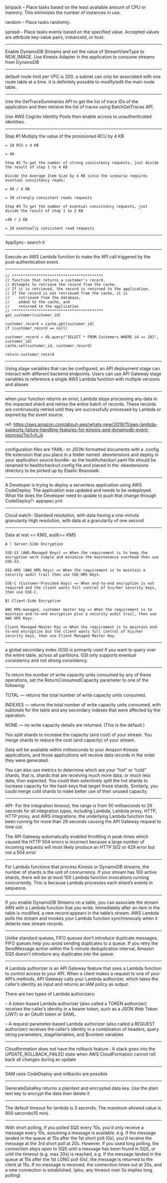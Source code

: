 binpack – Place tasks based on the least available amount of CPU or memory. This minimizes the number of instances in use.

random – Place tasks randomly.

spread – Place tasks evenly based on the specified value. Accepted values are attribute key-value pairs, instanceId, or host.

---

Enable DynamoDB Streams and set the value of StreamViewType to NEW_IMAGE. Use Kinesis Adapter in the application to consume streams from DynamoDB

---

default route limit per VPC is 200.
a subnet can only be associated with one route table at a time.
it is definitely possible to modify/edit the main route table.

---

Use the GetTraceSummaries API to get the list of trace IDs of the application and then retrieve the list of traces using BatchGetTraces API.

Use AWS Cognito Identity Pools then enable access to unauthenticated identities.

---

Step #1 Multiply the value of the provisioned RCU by 4 KB

```code
= 10 RCU x 4 KB

= 40

Step #2 To get the number of strong consistency requests, just divide the result of step 1 to 4 KB

Divide the Average Item Size by 4 KB since the scenario requires eventual consistency reads:

= 40 / 4 KB

= 10 strongly consistent reads requests

Step #3 To get the number of eventual consistency requests, just divide the result of step 1 to 2 KB

=40 / 2 KB

= 20 eventually consistent read requests
```

---

AppSync- search it

---

Execute an AWS Lambda function to make the API call triggered by the post-authentication event.

---

```code
// *****************************************
// function that returns a customer's record.
// Attempts to retrieve the record from the cache.
// If it is retrieved, the record is returned to the application.
// If the record is not retrieved from the cache, it is
//    retrieved from the database,
//    added to the cache, and
//    returned to the application
// *****************************************
get_customer(customer_id)

customer_record = cache.get(customer_id)
if (customer_record == null)

customer_record = db.query("SELECT * FROM Customers WHERE id == {0}", customer_id)
cache.set(customer_id, customer_record)

return customer_record
```

---

Using stage variables that can be configured, an API deployment stage
can interact with different backend endpoints. Users can use API Gateway stage variables to reference a single
AWS Lambda function with multiple versions and aliases

---

when your function returns an error, Lambda stops processing any data in the impacted shard and retries the entire batch of records. These records are continuously retried until they are successfully processed by Lambda or expired by the event source.

ref: https://aws.amazon.com/about-aws/whats-new/2019/11/aws-lambda-supports-failure-handling-features-for-kinesis-and-dynamodb-event-sources/?nc1=h_ls

---

configuration files are YAML- or JSON-formatted documents with a .config file extension that you place in a folder named .ebextensions and deploy in your application source bundle-
as the healthcheckurl.yaml file should be renamed to healthcheckurl.config file and placed in the .ebextensions directory to be picked up by Elastic Beanstalk.

---

A Developer is trying to deploy a serverless application using AWS CodeDeploy. The application was updated and needs to be redeployed.
What file does the Developer need to update to push that change through CodeDeploy?- appspec.yml

---

Cloud watch-
Standard resolution, with data having a one-minute granularity
High resolution, with data at a granularity of one second

---

Data at rest == KMS, audit== KMS

    A ) Server-Side Encryption

    SSE-S3 (AWS-Managed Keys) => When the requirement is to keep the encryption work simple and minimise the maintenance overhead then use SSE-S3.

    SSE-KMS (AWS KMS Keys) => When the requirement is to maintain a security audit trail then use SSE-KMS Keys.

    SSE-C (Customer-Provided Keys) => When end-to-end encryption is not required and the client wants full control of his/her security keys, then use SSE-C.

    B) Client-Side Encryption

    AWS KMS-managed, customer master key => When the requirement is to maintain end-to-end encryption plus a security audit trail, then use AWS KMS Keys.

    Client Managed Master Key => When the requirement is to maintain end-to-end encryption but the client wants full control of his/her security keys, then use Client Managed Master Key.

---

a global secondary index (GSI) is primarily used if you want to query over the entire table, across all partitions. GSI only supports eventual consistency and not strong consistency.

---

To return the number of write capacity units consumed by any of these operations, set the ReturnConsumedCapacity parameter to one of the following:

TOTAL — returns the total number of write capacity units consumed.

INDEXES — returns the total number of write capacity units consumed, with subtotals for the table and any secondary indexes that were affected by the operation.

NONE — no write capacity details are returned. (This is the default.)

You split shards to increase the capacity (and cost) of your stream. You merge shards to reduce the cost (and capacity) of your stream.

Data will be available within milliseconds to your Amazon Kinesis applications, and those applications will receive data records in the order they were generated.

You can also use metrics to determine which are your “hot” or “cold” shards, that is, shards that are receiving much more data, or much less data, than expected. You could then selectively split the hot shards to increase capacity for the hash keys that target those shards. Similarly, you could merge cold shards to make better use of their unused capacity.

---

API-
For the integration timeout, the range is from 50 milliseconds to 29 seconds for all integration types, including Lambda, Lambda proxy, HTTP, HTTP proxy, and AWS integrations.
the underlying Lambda function has been running for more than 29 seconds causing the API Gateway request to time out.

The API Gateway automatically enabled throttling in peak times which caused the HTTP 504 errors is incorrect because a large number of incoming requests will most likely produce an HTTP 502 or 429 error but not a 504 error

---

For Lambda functions that process Kinesis or DynamoDB streams, the number of shards is the unit of concurrency. If your stream has 100 active shards, there will be at most 100 Lambda function invocations running concurrently. This is because Lambda processes each shard’s events in sequence.

---

If you enable DynamoDB Streams on a table, you can associate the stream ARN with a Lambda function that you write. Immediately after an item in the table is modified, a new record appears in the table’s stream. AWS Lambda polls the stream and invokes your Lambda function synchronously when it detects new stream records.

---

Unlike standard queues, FIFO queues don’t introduce duplicate messages. FIFO queues help you avoid sending duplicates to a queue. If you retry the SendMessage action within the 5-minute deduplication interval, Amazon SQS doesn’t introduce any duplicates into the queue.

---

A Lambda authorizer is an API Gateway feature that uses a Lambda function to control access to your API. When a client makes a request to one of your API’s methods, API Gateway calls your Lambda authorizer, which takes the caller’s identity as input and returns an IAM policy as output.

There are two types of Lambda authorizers:

– A token-based Lambda authorizer (also called a TOKEN authorizer) receives the caller’s identity in a bearer token, such as a JSON Web Token (JWT) or an OAuth token or SAML.

– A request parameter-based Lambda authorizer (also called a REQUEST authorizer) receives the caller’s identity in a combination of headers, query string parameters, stageVariables, and $context variables

---

Cloudformation does not have the rollback feature :
A stack goes into the UPDATE_ROLLBACK_FAILED state when AWS CloudFormation cannot roll back all changes during an update

---

SAM uses CodeDeploy and rollbacks are possible

---

GenerateDataKey returns a plaintext and encrypted data key. Use the plain text key to encrypt the data then delete it

---
The default timeout for lambda is 3 seconds. The maximum allowed value is 900 seconds(15 min).

----
With short polling, if you polled SQS every 10s, you'd only receive a message every 10s, assuming a message is available. e.g. If the message landed in the queue at 15s after the 1st short poll (0s), you'd receive the message at the 3rd short poll at 20s.
However, if you used long polling, the *connection stays open* to SQS until a message has been found in SQS, or until the timeout (e.g. max 20s) is reached, e.g. If the message landed in the queue at 15s after the 1st LONG poll (0s), the message is returned to the client at 15s. If no message is received, the connection times out at 20s, and a new connection is established.
(also, any timeout over 0s implies long polling)